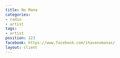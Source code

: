 ```yaml
---
title: No Mana
categories:
- radio
- artist
tags:
- artist
position: 123
facebook: https://www.facebook.com/ihavenomanas/
layout: client
---
```



